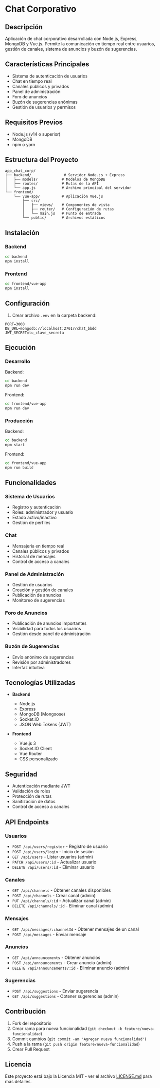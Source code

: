 # Chat Corporativo

## Descripción
Aplicación de chat corporativo desarrollada con Node.js, Express, MongoDB y Vue.js. Permite la comunicación en tiempo real entre usuarios, gestión de canales, sistema de anuncios y buzón de sugerencias.

## Características Principales
- Sistema de autenticación de usuarios
- Chat en tiempo real
- Canales públicos y privados
- Panel de administración
- Foro de anuncios
- Buzón de sugerencias anónimas
- Gestión de usuarios y permisos

## Requisitos Previos
- Node.js (v14 o superior)
- MongoDB
- npm o yarn

## Estructura del Proyecto
```
app_chat_corp/
├── backend/               # Servidor Node.js + Express
│   ├── models/           # Modelos de MongoDB
│   ├── routes/           # Rutas de la API
│   └── app.js            # Archivo principal del servidor
└── frontend/
    └── vue-app/          # Aplicación Vue.js
        ├── src/
        │   ├── views/    # Componentes de vista
        │   ├── router/   # Configuración de rutas
        │   └── main.js   # Punto de entrada
        └── public/       # Archivos estáticos
```

## Instalación

### Backend
```bash
cd backend
npm install
```

### Frontend
```bash
cd frontend/vue-app
npm install
```

## Configuración
1. Crear archivo `.env` en la carpeta backend:
```env
PORT=3000
DB_URL=mongodb://localhost:27017/chat_bbdd
JWT_SECRET=tu_clave_secreta
```

## Ejecución
### Desarrollo
Backend:
```bash
cd backend
npm run dev
```

Frontend:
```bash
cd frontend/vue-app
npm run dev
```

### Producción
Backend:
```bash
cd backend
npm start
```

Frontend:
```bash
cd frontend/vue-app
npm run build
```

## Funcionalidades

### Sistema de Usuarios
- Registro y autenticación
- Roles: administrador y usuario
- Estado activo/inactivo
- Gestión de perfiles

### Chat
- Mensajería en tiempo real
- Canales públicos y privados
- Historial de mensajes
- Control de acceso a canales

### Panel de Administración
- Gestión de usuarios
- Creación y gestión de canales
- Publicación de anuncios
- Monitoreo de sugerencias

### Foro de Anuncios
- Publicación de anuncios importantes
- Visibilidad para todos los usuarios
- Gestión desde panel de administración

### Buzón de Sugerencias
- Envío anónimo de sugerencias
- Revisión por administradores
- Interfaz intuitiva

## Tecnologías Utilizadas
- **Backend**
  - Node.js
  - Express
  - MongoDB (Mongoose)
  - Socket.IO
  - JSON Web Tokens (JWT)

- **Frontend**
  - Vue.js 3
  - Socket.IO Client
  - Vue Router
  - CSS personalizado

## Seguridad
- Autenticación mediante JWT
- Validación de roles
- Protección de rutas
- Sanitización de datos
- Control de acceso a canales

## API Endpoints

### Usuarios
- `POST /api/users/register` - Registro de usuario
- `POST /api/users/login` - Inicio de sesión
- `GET /api/users` - Listar usuarios (admin)
- `PATCH /api/users/:id` - Actualizar usuario
- `DELETE /api/users/:id` - Eliminar usuario

### Canales
- `GET /api/channels` - Obtener canales disponibles
- `POST /api/channels` - Crear canal (admin)
- `PUT /api/channels/:id` - Actualizar canal (admin)
- `DELETE /api/channels/:id` - Eliminar canal (admin)

### Mensajes
- `GET /api/messages/:channelId` - Obtener mensajes de un canal
- `POST /api/messages` - Enviar mensaje

### Anuncios
- `GET /api/announcements` - Obtener anuncios
- `POST /api/announcements` - Crear anuncio (admin)
- `DELETE /api/announcements/:id` - Eliminar anuncio (admin)

### Sugerencias
- `POST /api/suggestions` - Enviar sugerencia
- `GET /api/suggestions` - Obtener sugerencias (admin)

## Contribución
1. Fork del repositorio
2. Crear rama para nueva funcionalidad (`git checkout -b feature/nueva-funcionalidad`)
3. Commit cambios (`git commit -am 'Agregar nueva funcionalidad'`)
4. Push a la rama (`git push origin feature/nueva-funcionalidad`)
5. Crear Pull Request

## Licencia
Este proyecto está bajo la Licencia MIT - ver el archivo [LICENSE.md](LICENSE.md) para más detalles. 